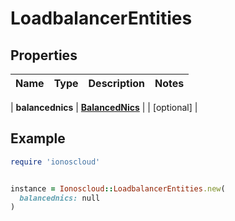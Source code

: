 # LoadbalancerEntities

## Properties

| Name | Type | Description | Notes |
| ---- | ---- | ----------- | ----- |

| **balancednics** | [**BalancedNics**](BalancedNics.md) |  | [optional] |

## Example

```ruby
require 'ionoscloud'


instance = Ionoscloud::LoadbalancerEntities.new(
  balancednics: null
)
```

